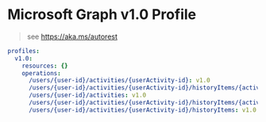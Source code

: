 # Microsoft Graph v1.0 Profile

> see https://aka.ms/autorest

``` yaml
profiles:
  v1.0:
    resources: {}
    operations:
      /users/{user-id}/activities/{userActivity-id}: v1.0
      /users/{user-id}/activities/{userActivity-id}/historyItems/{activityHistoryItem-id}/activity: v1.0
      /users/{user-id}/activities: v1.0
      /users/{user-id}/activities/{userActivity-id}/historyItems/{activityHistoryItem-id}: v1.0
      /users/{user-id}/activities/{userActivity-id}/historyItems: v1.0

```
